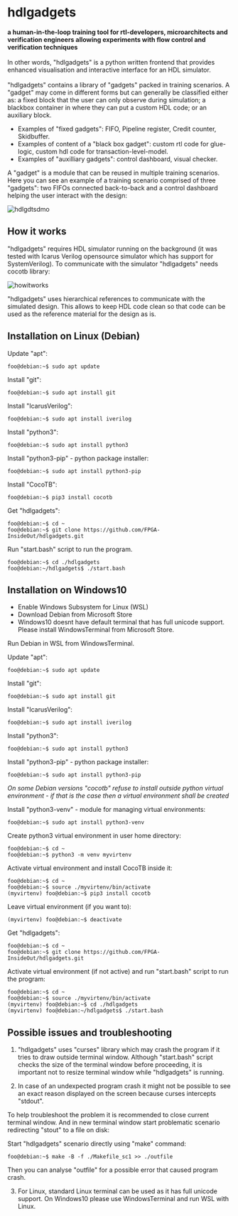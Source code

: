 # hdlgadgets

**a human-in-the-loop training tool for rtl-developers, microarchitects and verification engineers allowing experiments with flow control and verification techniques**
</br></br>
In other words, "hdlgadgets" is a python written frontend that provides enhanced visualisation and interactive interface for an HDL simulator. </br></br>
"hdlgadgets" contains a library of "gadgets" packed in training scenarios. A "gadget" may come in different forms but can generally be classified either as: a fixed block that the user can only observe during simulation; a blackbox container in where they can put a custom HDL code; or an auxiliary block.
- Examples of "fixed gadgets": FIFO, Pipeline register, Credit counter, Skidbuffer.
- Examples of content of a "black box gadget": custom rtl code for glue-logic, custom hdl code for transaction-level-model.
- Examples of "auxilliary gadgets": control dashboard, visual checker.

A "gadget" is a module that can be reused in multiple training scenarios.
Here you can see an example of a training scenario comprised of three "gadgets": two FIFOs connected back-to-back and a control dashboard helping the user interact with the design:

![hdlgdtsdmo](https://github.com/FPGA-InsideOut/hdlgadgets/assets/53142676/d82d9e4d-302c-4000-af17-8373fbe8ff2d)


## How it works
"hdlgadgets" requires HDL simulator running on the background (it was tested with Icarus Verilog opensource simulator which has support for SystemVerilog). To communicate with the simulator "hdlgadgets" needs cocotb library:

![howitworks](https://github.com/FPGA-InsideOut/hdlgadgets/assets/53142676/7d4cb68a-fb0e-4ca3-9855-99e7112fbe58)

"hdlgadgets" uses hierarchical references to communicate with the simulated design. This allows to keep HDL code clean so that code can be used as the reference material for the design as is.


## Installation on Linux (Debian)

Update "apt":
```console
foo@debian:~$ sudo apt update
```
Install "git":
```console
foo@debian:~$ sudo apt install git
```
Install "IcarusVerilog":
```console
foo@debian:~$ sudo apt install iverilog
```
Install "python3":
```console
foo@debian:~$ sudo apt install python3
```
Install "python3-pip" - python package installer:
```console
foo@debian:~$ sudo apt install python3-pip
```
Install "CocoTB":
```console
foo@debian:~$ pip3 install cocotb
```
Get "hdlgadgets":
```console
foo@debian:~$ cd ~
foo@debian:~$ git clone https://github.com/FPGA-InsideOut/hdlgadgets.git
```
Run "start.bash" script to run the program.
```console
foo@debian:~$ cd ./hdlgadgets
foo@debian:~/hdlgadgets$ ./start.bash
```

## Installation on Windows10

* Enable Windows Subsystem for Linux (WSL)
* Download Debian from Microsoft Store
* Windows10 doesnt have default terminal that has full unicode support. Please install WindowsTerminal from Microsoft Store.

Run Debian in WSL from WindowsTerminal.

Update "apt":
```console
foo@debian:~$ sudo apt update
```
Install "git":
```console
foo@debian:~$ sudo apt install git
```
Install "IcarusVerilog":
```console
foo@debian:~$ sudo apt install iverilog
```
Install "python3":
```console
foo@debian:~$ sudo apt install python3
```
Install "python3-pip" - python package installer:
```console
foo@debian:~$ sudo apt install python3-pip
```
*On some Debian versions "cocotb" refuse to install outside python virtual environment - if that is the case then a virtual environment shall be created*

Install "python3-venv" - module for managing virtual environments:
```console
foo@debian:~$ sudo apt install python3-venv
```
Create python3 virtual environment in user home directory:
```console
foo@debian:~$ cd ~
foo@debian:~$ python3 -m venv myvirtenv
```
Activate virtual environment and install CocoTB inside it:
```console
foo@debian:~$ cd ~
foo@debian:~$ source ./myvirtenv/bin/activate
(myvirtenv) foo@debian:~$ pip3 install cocotb
```
Leave virtual environment (if you want to):
```console
(myvirtenv) foo@debian:~$ deactivate
```
Get "hdlgadgets":
```console
foo@debian:~$ cd ~
foo@debian:~$ git clone https://github.com/FPGA-InsideOut/hdlgadgets.git
```
Activate virtual environment (if not active) and run "start.bash" script to run the program:
```console
foo@debian:~$ cd ~
foo@debian:~$ source ./myvirtenv/bin/activate
(myvirtenv) foo@debian:~$ cd ./hdlgadgets
(myvirtenv) foo@debian:~/hdlgadgets$ ./start.bash
```

## Possible issues and troubleshooting

1. "hdlgadgets" uses "curses" library which may crash the program if it tries to draw outside terminal window. Although "start.bash" script checks the size of the terminal window before proceeding, it is important not to resize terminal window while "hdlgadgets" is running.

2. In case of an undexpected program crash it might not be possible to see an exact reason displayed on the screen because curses intercepts "stdout".

To help troubleshoot the problem it is recommended to close current terminal window. And in new terminal window start problematic scenario redirecting "stout" to a file on disk:

Start "hdlgadgets" scenario directly using "make" command:
```console
foo@debian:~$ make -B -f ./Makefile_sc1 >> ./outfile
```
Then you can analyse "outfile" for a possible error that caused program crash.

3. For Linux, standard Linux terminal can be used as it has full unicode support. On Windows10 please use WindowsTerminal and run WSL with Linux.
